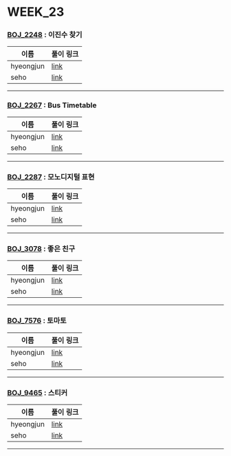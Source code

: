 # WEEK_23

### [BOJ_2248](https://boj.kr/2248) : 이진수 찾기

|이름|풀이 링크|
|--|--|
|hyeongjun| [link](BOJ_2248/hyeongjun.cpp)
|seho| [link](BOJ_2248/seho.py)
---


### [BOJ_2267](https://boj.kr/2267) : Bus Timetable

|이름|풀이 링크|
|--|--|
|hyeongjun| [link](BOJ_2267/hyeongjun.cpp)
|seho| [link](BOJ_2267/seho.py)
---


### [BOJ_2287](https://boj.kr/2287) : 모노디지털 표현

|이름|풀이 링크|
|--|--|
|hyeongjun| [link](BOJ_2287/hyeongjun.cpp)
|seho| [link](BOJ_2287/seho.py)
---


### [BOJ_3078](https://boj.kr/3078) : 좋은 친구

|이름|풀이 링크|
|--|--|
|hyeongjun| [link](BOJ_3078/hyeongjun.cpp)
|seho| [link](BOJ_3078/seho.py)
---


### [BOJ_7576](https://boj.kr/7576) : 토마토

|이름|풀이 링크|
|--|--|
|hyeongjun| [link](BOJ_7576/hyeongjun.cpp)
|seho| [link](BOJ_7576/seho.py)
---


### [BOJ_9465](https://boj.kr/9465) : 스티커

|이름|풀이 링크|
|--|--|
|hyeongjun| [link](BOJ_9465/hyeongjun.cpp)
|seho| [link](BOJ_9465/seho.py)
---
